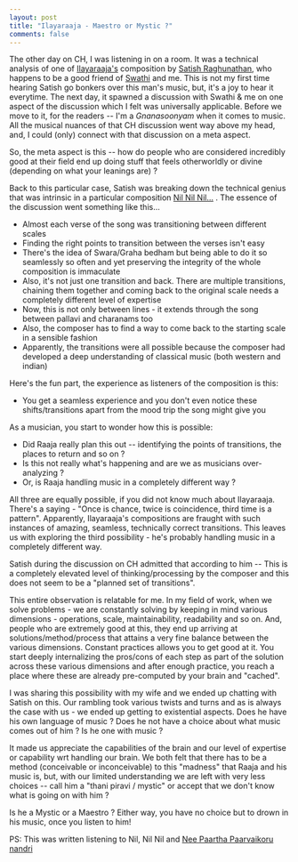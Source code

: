 ```yaml
---
layout: post
title: "Ilayaraaja - Maestro or Mystic ?"
comments: false
---
```



The other day on CH, I was listening in on a room. It was a technical analysis of one of [Ilayaraaja's](https://en.wikipedia.org/wiki/Ilaiyaraaja) composition by [Satish Raghunathan](https://twitter.com/satish_composer), who happens to be a good friend of [Swathi](https://twitter.com/swathrav) and me. This is not my first time hearing Satish go bonkers over this man's music, but, it's a joy to hear it everytime. The next day, it spawned a discussion with Swathi & me on one aspect of the discussion which I felt was universally applicable. Before we move to it, for the readers -- I'm a _Gnanasoonyam_ when it comes to music. All the musical nuances of that CH discussion went way above my head, and, I could (only) connect with that discussion on a meta aspect.

So, the meta aspect is this -- how do people who are considered incredibly good at their field end up doing stuff that feels otherworldly or divine (depending on what your leanings are) ?

Back to this particular case, Satish was breaking down the technical genius that was intrinsic in a particular composition [Nil Nil Nil...](https://www.youtube.com/watch?v=pvKJLS7yIyQ) . The essence of the discussion went something like this...
- Almost each verse of the song was transitioning between different scales
- Finding the right points to transition between the verses isn't easy
- There's the idea of Swara/Graha bedham but being able to do it so seamlessly so often and yet preserving the integrity of the whole composition is immaculate
- Also, it's not just one transition and back. There are multiple transitions, chaining them together and coming back to the original scale needs a completely different level of expertise
- Now, this is not only between lines - it extends through the song between pallavi and charanams too
- Also, the composer has to find a way to come back to the starting scale in a sensible fashion
- Apparently, the transitions were all possible because the composer had developed a deep understanding of classical music (both western and indian)

Here's the fun part, the experience as listeners of the composition is this:
- You get a seamless experience and you don't even notice these shifts/transitions apart from the mood trip the song might give you

As a musician, you start to wonder how this is possible:
- Did Raaja really plan this out -- identifying the points of transitions, the places to return and so on ?
- Is this not really what's happening and are we as musicians over-analyzing ?
- Or, is Raaja handling music in a completely different way ?

All three are equally possible, if you did not know much about Ilayaraaja. There's a saying - "Once is chance, twice is coincidence, third time is a pattern". Apparently, Ilayaraaja's compositions are fraught with such instances of amazing, seamless, technically correct transitions. This leaves us with exploring the third possibility - he's probably handling music in a completely different way.

Satish during the discussion on CH admitted that according to him -- This is a completely elevated level of thinking/processing by the composer and this does not seem to be a "planned set of transitions".

This entire observation is relatable for me. In my field of work, when we solve problems - we are constantly solving by keeping in mind various dimensions - operations, scale, maintainability, readability and so on. And, people who are extremely good at this, they end up arriving at solutions/method/process that attains a very fine balance between the various dimensions. Constant practices allows you to get good at it. You start deeply internalizing the pros/cons of each step as part of the solution across these various dimensions and after enough practice, you reach a place where these are already pre-computed by your brain and "cached". 

I was sharing this possibility with my wife and we ended up chatting with Satish on this. Our rambling took various twists and turns and as is always the case with us - we ended up getting to existential aspects. Does he have his own language of music ? Does he not have a choice about what music comes out of him ? Is he one with music ?

It made us appreciate the capabilities of the brain and our level of expertise or capability wrt handling our brain. We both felt that there has to be a method (conceivable or inconceivable) to this "madness" that Raaja and his music is, but, with our limited understanding we are left with very less choices -- call him a "thani piravi / mystic" or accept that we don't know what is going on with him ? 

Is he a Mystic or a Maestro ? Either way, you have no choice but to drown in his music, once you listen to him!


PS: This was written listening to Nil, Nil Nil and [Nee Paartha Paarvaikoru nandri](https://www.youtube.com/watch?v=4x3o9jK6Mms)
